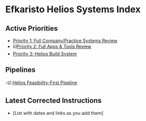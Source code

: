 # Efkaristo Helios Systems Index

## Active Priorities
- [Priority 1: Full Company/Practice Systems Review](Priority_1_Full_Company_Practice_Systems_Review.md)
- ☑️[Priority 2: Full Apps & Tools Review](Priority_2_Full_Apps_Tools_Review.md)
- [Priority 3: Helios Build System](Priority_3_Helios_Build_System.md)

## Pipelines
-☑️ [Helios Feasibility-First Pipeline](03_Pipelines/[Date]_Helios_Feasibility_First_Pipeline.md)

## Latest Corrected Instructions
- [List with dates and links as you add them]

